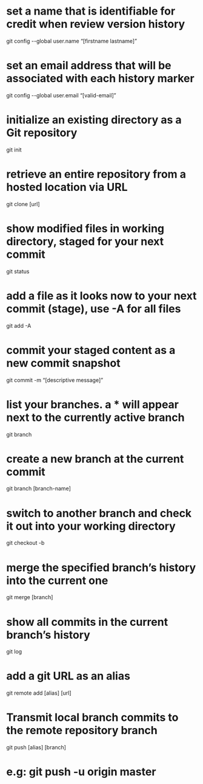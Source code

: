 # set a name that is identifiable for credit when review version history
git config --global user.name “[firstname lastname]”
# set an email address that will be associated with each history marker
git config --global user.email “[valid-email]”
# initialize an existing directory as a Git repository
git init
# retrieve an entire repository from a hosted location via URL
git clone [url]
# show modified files in working directory, staged for your next commit
git status
# add a file as it looks now to your next commit (stage), use -A for all files
git add -A
# commit your staged content as a new commit snapshot
git commit -m “[descriptive message]”
# list your branches. a * will appear next to the currently active branch
git branch
# create a new branch at the current commit
git branch [branch-name]
# switch to another branch and check it out into your working directory
git checkout -b <branch>
# merge the specified branch’s history into the current one
git merge [branch]
# show all commits in the current branch’s history
git log
# add a git URL as an alias
git remote add [alias] [url]
# Transmit local branch commits to the remote repository branch
git push [alias] [branch]
# e.g: git push -u origin master

